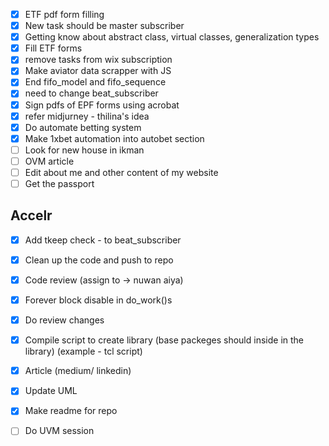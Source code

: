 - [x] ETF pdf form filling
- [x] New task should be master subscriber
- [x] Getting know about abstract class, virtual classes, generalization types
- [x] Fill ETF forms
- [x] remove tasks from wix subscription
- [x] Make aviator data scrapper with JS
- [x] End fifo_model and fifo_sequence
- [x] need to change beat_subscriber
- [x] Sign pdfs of EPF forms using acrobat
- [x] refer midjurney - thilina's idea
- [x] Do automate betting system
- [x] Make 1xbet automation into autobet section
- [ ] Look for new house in ikman
- [ ] OVM article
- [ ] Edit about me and other content of my website
- [ ] Get the passport

## Accelr
- [x] Add tkeep check - to beat_subscriber
- [x] Clean up the code and push to repo
- [x] Code review (assign to -> nuwan aiya)
- [x] Forever block disable in do_work()s
- [x] Do review changes
- [x] Compile script to create library (base packeges should inside in the library) (example - tcl script) 
- [x] Article (medium/ linkedin)
- [x] Update UML
- [x] Make readme for repo
- [ ] Do UVM session

